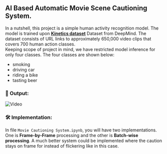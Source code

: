 ## AI Based Automatic Movie Scene Cautioning System.
In a nutshell, this project is a simple human activity recognition model. The model is trained upon [**Kinetics dataset**](https://deepmind.com/research/open-source/kinetics) Dataset from DeepMind. The dataset consists of URL links to approximately 650,000 video clips that covers 700 human action classes. <br>
Keeping scope of project in mind, we have restricted model inference for only four classes. The four classes are shown below:<br>
* smoking
* driving car
* riding a bike
* tasting beer

### 📰 Output:
![Video](https://github.com/snehitvaddi/Automatic-AI-Movie-Cautioning-System-/blob/master/fast-output.gif)

### 🛠 Implementation:
In file `Movie Cautioning System.ipynb`, you will have two implementations. One is **Frame-by-Frame** processing and the other is **Batch-wise processing**.
A much better system could be implemented where the caution stays on frame for instead of flickering like in this case. 
